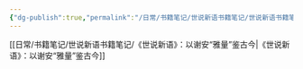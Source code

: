 ```yaml
---
{"dg-publish":true,"permalink":"/日常/书籍笔记/世说新语书籍笔记/世说新语书籍笔记/","dgPassFrontmatter":true}
---
```


[[日常/书籍笔记/世说新语书籍笔记/《世说新语》：以谢安“雅量”鉴古今\|《世说新语》：以谢安“雅量”鉴古今]]
